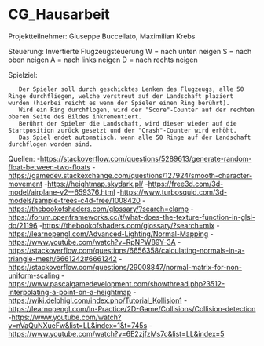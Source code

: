# CG_Hausarbeit
Projektteilnehmer: Giuseppe Buccellato, Maximilian Krebs 

Steuerung: Invertierte Flugzeugsteuerung 	W = nach unten neigen
						S = nach oben neigen
						A = nach links neigen
						D = nach rechts neigen

Spielziel: 

	   Der Spieler soll durch geschicktes Lenken des Flugzeugs, alle 50 Ringe durchfliegen, welche verstreut auf der Landschaft plaziert wurden (hierbei reicht es wenn der Spieler einen Ring berührt). 
	   Wird ein Ring durchflogen, wird der "Score"-Counter auf der rechten oberen Seite des Bildes inkrementiert.
	   Berührt der Spieler die Landschaft, wird dieser wieder auf die Startposition zurück gesetzt und der "Crash"-Counter wird erhöht.
	   Das Spiel endet automatisch, wenn alle 50 Ringe auf der Landschaft durchflogen worden sind.


Quellen:
	-https://stackoverflow.com/questions/5289613/generate-random-float-between-two-floats
	-https://gamedev.stackexchange.com/questions/127924/smooth-character-movement
	-https://heightmap.skydark.pl/
	-https://free3d.com/3d-model/airplane-v2--659376.html
	-https://www.turbosquid.com/3d-models/sample-trees-c4d-free/1008420
	-https://thebookofshaders.com/glossary/?search=clamp
	-https://forum.openframeworks.cc/t/what-does-the-texture-function-in-glsl-do/21196
	-https://thebookofshaders.com/glossary/?search=mix
	-https://learnopengl.com/Advanced-Lighting/Normal-Mapping
	-https://www.youtube.com/watch?v=RpNPW89Y-3A
	-https://stackoverflow.com/questions/6656358/calculating-normals-in-a-triangle-mesh/6661242#6661242
	-https://stackoverflow.com/questions/29008847/normal-matrix-for-non-uniform-scaling
	-https://www.pascalgamedevelopment.com/showthread.php?3512-interpolating-a-point-on-a-heightmap
	-https://wiki.delphigl.com/index.php/Tutorial_Kollision1
	-https://learnopengl.com/In-Practice/2D-Game/Collisions/Collision-detection
	-https://www.youtube.com/watch?v=nVaQuNXueFw&list=LL&index=1&t=745s
	-https://www.youtube.com/watch?v=6E2zjfzMs7c&list=LL&index=5
	
	
